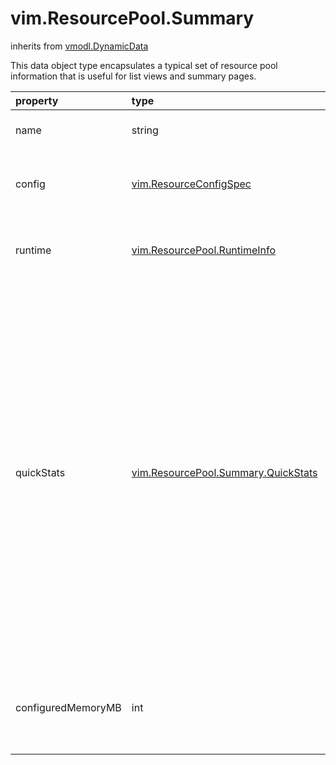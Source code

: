 vim.ResourcePool.Summary
========================
inherits from [vmodl.DynamicData](docs/vmodl.DynamicData.md)


This data object type encapsulates a typical set of resource   pool information that is useful for list views and summary pages.

| property | type | optional | priv | desc |
|:---------|:-----|:---------|:-----|:-----|
| name | string | None | None | Name of resource pool. |
| config | [vim.ResourceConfigSpec](vim.ResourceConfigSpec.md "vim.ResourceConfigSpec") | None | None | Current configuration of the resource pool. |
| runtime | [vim.ResourcePool.RuntimeInfo](vim.ResourcePool.RuntimeInfo.md "vim.ResourcePool.RuntimeInfo") | None | None | Current runtime state of the resource pool. |
| quickStats | [vim.ResourcePool.Summary.QuickStats](vim.ResourcePool.Summary.QuickStats.md "vim.ResourcePool.Summary.QuickStats") | true | None | A set of statistics that are typically updated with near real-time regularity.   This data object type does not support notification, for scalability reasons.   Therefore, changes in QuickStats do not generate property collector updates.   To monitor statistics values, use the statistics and alarms modules instead. |
| configuredMemoryMB | int | true | None | Total configured memory of all virtual machines in the resource pool, in MB. |


